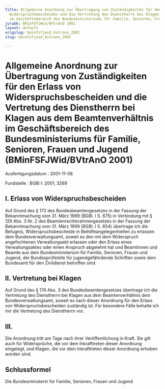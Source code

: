 ```yaml
---
Title: Allgemeine Anordnung zur Übertragung von Zuständigkeiten für den Erlass von
  Widerspruchsbescheiden und die Vertretung des Dienstherrn bei Klagen aus dem Beamtenverhältnis
  im Geschäftsbereich des Bundesministeriums für Familie, Senioren, Frauen und Jugend
jurabk: BMinFSFJWid/BVtrAnO 2001
layout: default
origslug: bminfsfjwid_bvtrano_2001
slug: bminfsfjwid_bvtrano_2001

---
```


# Allgemeine Anordnung zur Übertragung von Zuständigkeiten für den Erlass von Widerspruchsbescheiden und die Vertretung des Dienstherrn bei Klagen aus dem Beamtenverhältnis im Geschäftsbereich des Bundesministeriums für Familie, Senioren, Frauen und Jugend (BMinFSFJWid/BVtrAnO 2001)

Ausfertigungsdatum
:   2001-11-08

Fundstelle
:   BGBl I: 2001, 3269



## I. Erlass von Widerspruchsbescheiden

Auf Grund des § 172 des Bundesbeamtengesetzes in der Fassung der Bekanntmachung vom 31. März 1999 (BGBl. I S. 675) in Verbindung mit § 126 Abs. 3 Nr. 2 des Beamtenrechtsrahmengesetzes in der Fassung der Bekanntmachung vom 31. März 1999 (BGBl. I S. 654) übertrage ich die Befugnis, Widerspruchsbescheide in Beihilfeangelegenheiten zu erlassen dem Bundesverwaltungsamt, soweit es den mit dem Widerspruch angefochtenen Verwaltungsakt erlassen oder den Erlass eines Verwaltungsaktes oder einen Anspruch abgelehnt hat und Beamtinnen und Beamte aus dem Bundesministerium für Familie, Senioren, Frauen und Jugend, der Bundesprüfstelle für jugendgefährdende Schriften sowie dem Bundesamt für den Zivildienst betroffen sind.


## II. Vertretung bei Klagen

Auf Grund des § 174 Abs. 3 des Bundesbeamtengesetzes übertrage ich die Vertretung des Dienstherrn bei Klagen aus dem Beamtenverhältnis dem Bundesverwaltungsamt, soweit es nach dieser Anordnung für den Erlass von Widerspruchsbescheiden zuständig ist. Für besondere Fälle behalte ich mir die Vertretung des Dienstherrn vor.


## III.

Die Anordnung tritt am Tage nach ihrer Veröffentlichung in Kraft. Sie gilt auch für Widersprüche, die vor dem Inkrafttreten dieser Anordnung eingelegt, und Klagen, die vor dem Inkrafttreten dieser Anordnung erhoben worden sind.


## Schlussformel

Die Bundesministerin für Familie, Senioren, Frauen und Jugend

